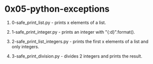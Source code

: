 # 0x05-python-exceptions

1. 0-safe_print_list.py - prints x elements of a list.

2. 1-safe_print_integer.py - prints an integer with "{:d}".format().

3. 2-safe_print_list_integers.py - prints the first x elements of a list and only integers.

4. 3-safe_print_division.py - divides 2 integers and prints the result.
